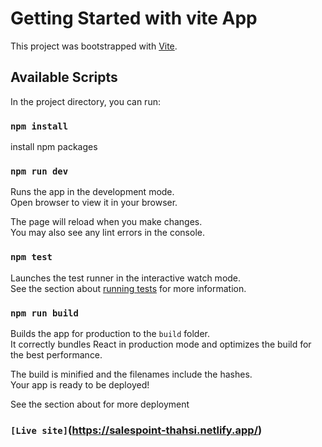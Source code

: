 # Getting Started with vite App

This project was bootstrapped with [Vite](https://vitejs.dev/guide/).

## Available Scripts

In the project directory, you can run:

### `npm install`

install npm packages

### `npm run dev`

Runs the app in the development mode.\
Open browser to view it in your browser.

The page will reload when you make changes.\
You may also see any lint errors in the console.

### `npm test`

Launches the test runner in the interactive watch mode.\
See the section about [running tests](https://facebook.github.io/create-react-app/docs/running-tests) for more information.

### `npm run build`

Builds the app for production to the `build` folder.\
It correctly bundles React in production mode and optimizes the build for the best performance.

The build is minified and the filenames include the hashes.\
Your app is ready to be deployed!

See the section about for more deployment

### `[Live site]`(https://salespoint-thahsi.netlify.app/)



